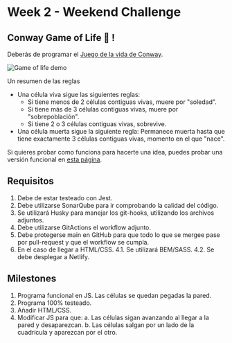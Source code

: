 # Week 2 - Weekend Challenge

## Conway Game of Life 🦠 !

Deberás de programar el [Juego de la vida de Conway](https://es.wikipedia.org/wiki/Juego_de_la_vida).

![Game of life demo](https://www.jakubkonka.com/images/gof.gif)

Un resumen de las reglas

- Una célula viva sigue las siguientes reglas:
  - Si tiene menos de 2 células contiguas vivas, muere por "soledad".
  - Si tiene más de 3 células contiguas vivas, muere por "sobrepoblación".
  - Si tiene 2 o 3 células contiguas vivas, sobrevive.
- Una célula muerta sigue la siguiente regla: Permanece muerta hasta que tiene exactamente 3 células contiguas vivas, momento en el que "nace".

Si quieres probar como funciona para hacerte una idea, puedes probar una versión funcional en [esta página](https://playgameoflife.com/).

## Requisitos

1. Debe de estar testeado con Jest.
2. Debe utilizarse SonarQube para ir comprobando la calidad del código.
3. Se utilizará Husky para manejar los git-hooks, utilizando los archivos adjuntos.
4. Debe utilizarse GitActions el workflow adjunto.
5. Debe protegerse main en GitHub para que todo lo que se mergee pase por pull-request y que el workflow se cumpla.
6. En el caso de llegar a HTML/CSS.
   4.1. Se utilizará BEM/SASS.
   4.2. Se debe desplegar a Netlify.

## Milestones

1. Programa funcional en JS. Las células se quedan pegadas la pared.
2. Programa 100% testeado.
3. Añadir HTML/CSS.
4. Modificar JS para que:
   a. Las células sigan avanzando al llegar a la pared y desaparezcan.
   b. Las células salgan por un lado de la cuadrícula y aparezcan por el otro.
